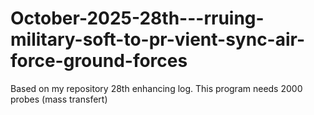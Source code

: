 # October-2025-28th---rruing-military-soft-to-pr-vient-sync-air-force-ground-forces
Based on my repository 28th enhancing log. This program needs 2000 probes (mass transfert)
